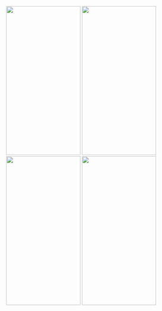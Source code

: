 <div>
  <img src="https://user-images.githubusercontent.com/116080244/263218721-349dff53-5ada-4851-be00-93fba1863f11.png" data-canonical-src="https://gyazo.com/eb5c5741b6a9a16c692170a41a49c858.png" width="200" height="400" />

  <img src="https://user-images.githubusercontent.com/116080244/263218721-349dff53-5ada-4851-be00-93fba1863f11.png" data-canonical-src="https://gyazo.com/eb5c5741b6a9a16c692170a41a49c858.png" width="200" height="400" />

  <img src="https://user-images.githubusercontent.com/116080244/263275665-67d32fe1-5f54-47fa-8418-4b40b8e20a22.png" data-canonical-src="https://gyazo.com/eb5c5741b6a9a16c692170a41a49c858.png" width="200" height="400" />

  <img src="https://user-images.githubusercontent.com/116080244/263275398-3388b689-63c2-4419-8754-63ab611a8547.png" data-canonical-src="https://gyazo.com/eb5c5741b6a9a16c692170a41a49c858.png" width="200" height="400" />
</div>
